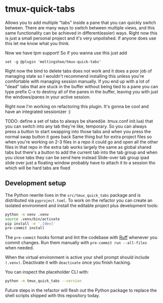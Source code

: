 # tmux-quick-tabs
Allows you to add multiple "tabs" inside a pane that you can quickly switch between. There are many ways to switch between multiple views, and this same functionality can be achieved in different(easier) ways. Right now this is just a small personal project and it's very unpolished. If anyone does use this let me know what you think.


Now we have tpm support! So if you wanna use this just add
```
set -g @plugin 'meltingshoe/tmux-quick-tabs'
```

Right now the bind to delete tabs does not work and it does a poor job of managing state so I wouldn't recommend installing this unless you're comfortable with managing session manually. If you end up with a lot of "dead" tabs that are stuck in the buffer without being tied to a pane you can type prefix C-x to destroy all of the panes in the buffer, leaving you with just the windows/panes in your active session.

Right now I'm working on refactoring this plugin. It's gonna be cool and have an integrated sessionizer  :)

TODO: 
define a set of tabs to always be shared(ie .tmux.conf init.lua) that you can switch into any tab
  they're like, temporary. So you can always press a button to start swapping into those tabs and when you press the normal swap button it goes back
Same thing but for extra project files
  so when you're working on 2-3 files in a repo it could go and open all the other files in that repo in the extra tab
  works largely the same as global shared tabs
  but there's a button to add the current tab into the tab group
  and when you close tabs they can be send here instead
Slide-over tab group
  ipad slide over
  just a floating window
  probably have to attach it to a session tho which will be hard
tabs are fixed

## Development setup

The Python rewrite lives in the `src/tmux_quick_tabs` package and is distributed via
`pyproject.toml`.  To work on the refactor you can create an isolated environment and
install the editable project plus development tools:

```bash
python -m venv .venv
source .venv/bin/activate
pip install -e '.[dev]'
pre-commit install
```

The `pre-commit` hooks format and lint the codebase with [Ruff](https://github.com/astral-sh/ruff)
whenever you commit changes.  Run them manually with `pre-commit run --all-files` when needed.

When the virtual environment is active your shell prompt should include `(.venv)`.  Deactivate
it with `deactivate` once you finish hacking.

You can inspect the placeholder CLI with:

```bash
python -m tmux_quick_tabs --version
```

Future steps in the refactor will flesh out the Python package to replace the shell scripts
shipped with this repository today.
